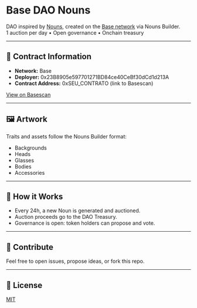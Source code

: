 # Base DAO Nouns

DAO inspired by [Nouns](https://nouns.wtf), created on the [Base network](https://base.org) via Nouns Builder.  
1 auction per day • Open governance • Onchain treasury

---

## 📜 Contract Information
- **Network:** Base  
- **Deployer:** 0x23B8905e597701271BD84ce40CeBf30dCd1d213A  
- **Contract Address:** 0xSEU_CONTRATO (link to Basescan)

[View on Basescan](https://basescan.org/address/0xSEU_CONTRATO)

---

## 🖼️ Artwork
Traits and assets follow the Nouns Builder format:
- Backgrounds  
- Heads  
- Glasses  
- Bodies  
- Accessories  

---

## 🚀 How it Works
- Every 24h, a new Noun is generated and auctioned.  
- Auction proceeds go to the DAO Treasury.  
- Governance is open: token holders can propose and vote.  

---

## 🤝 Contribute
Feel free to open issues, propose ideas, or fork this repo.  

---

## 📄 License
[MIT](LICENSE)
